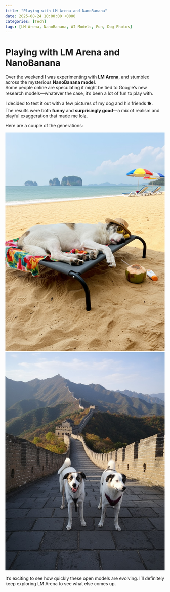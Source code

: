 ```yaml
---
title: "Playing with LM Arena and NanoBanana"
date: 2025-08-24 10:00:00 +0000
categories: [Tech]
tags: [LM Arena, NanoBanana, AI Models, Fun, Dog Photos]
---
```


# Playing with LM Arena and NanoBanana

Over the weekend I was experimenting with **LM Arena**, and stumbled across the mysterious **NanoBanana model**.  
Some people online are speculating it might be tied to Google’s new research models—whatever the case, it’s been a lot of fun to play with.

I decided to test it out with a few pictures of my dog and his friends 🐕.  
The results were both **funny** and **surprisingly good**—a mix of realism and playful exaggeration that made me lolz.

Here are a couple of the generations:

![Nano Banana - Dog Vacation 1](assets/img/posts/2025-08-24-playing-with-lmarena-nano-banana/dog1.jpeg)  
![Nano Banana - Dog Vacation 2](assets/img/posts/2025-08-24-playing-with-lmarena-nano-banana/dog2.jpeg)  

It’s exciting to see how quickly these open models are evolving. I’ll definitely keep exploring LM Arena to see what else comes up.